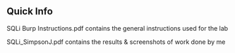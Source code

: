 ## Quick Info

SQLi Burp Instructions.pdf contains the general instructions used for the lab

SQLi_SimpsonJ.pdf contains the results & screenshots of work done by me
